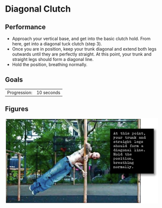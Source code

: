 # Diagonal Clutch

## Performance

- Approach your vertical base, and get into the basic clutch hold. From here, get into a diagonal tuck clutch (step 3).
- Once you are in position, keep your trunk diagonal and extend both legs outwards until they are perfectly straight. At this point, your trunk and straight legs should form a diagonal line.
- Hold the position, breathing normally.

## Goals

| | |
|---|---|
|Progression: | 10 seconds |

## Figures

![](../images/07_flags/diagonal_clutch.jpg)
